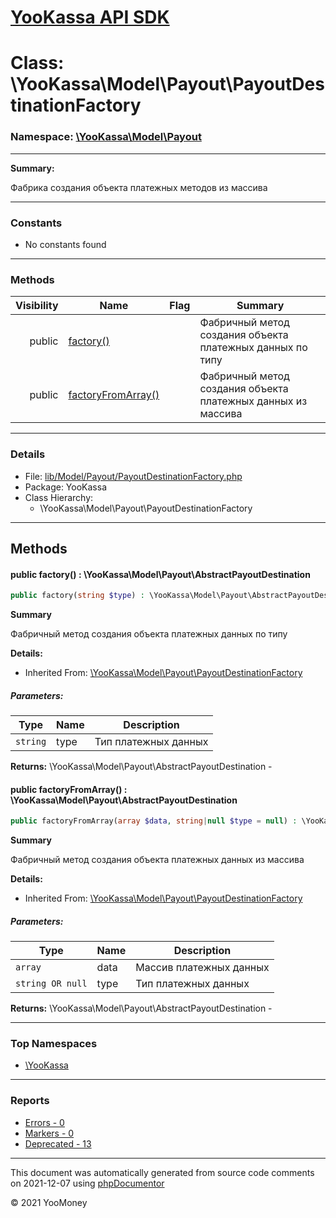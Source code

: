 # [YooKassa API SDK](../home.md)

# Class: \YooKassa\Model\Payout\PayoutDestinationFactory
### Namespace: [\YooKassa\Model\Payout](../namespaces/yookassa-model-payout.md)
---
**Summary:**

Фабрика создания объекта платежных методов из массива


---
### Constants
* No constants found

---
### Methods
| Visibility | Name | Flag | Summary |
| ----------:| ---- | ---- | ------- |
| public | [factory()](../classes/YooKassa-Model-Payout-PayoutDestinationFactory.md#method_factory) |  | Фабричный метод создания объекта платежных данных по типу |
| public | [factoryFromArray()](../classes/YooKassa-Model-Payout-PayoutDestinationFactory.md#method_factoryFromArray) |  | Фабричный метод создания объекта платежных данных из массива |

---
### Details
* File: [lib/Model/Payout/PayoutDestinationFactory.php](../../lib/Model/Payout/PayoutDestinationFactory.php)
* Package: YooKassa
* Class Hierarchy:
  * \YooKassa\Model\Payout\PayoutDestinationFactory

---
## Methods
<a name="method_factory" class="anchor"></a>
#### public factory() : \YooKassa\Model\Payout\AbstractPayoutDestination

```php
public factory(string $type) : \YooKassa\Model\Payout\AbstractPayoutDestination
```

**Summary**

Фабричный метод создания объекта платежных данных по типу

**Details:**
* Inherited From: [\YooKassa\Model\Payout\PayoutDestinationFactory](../classes/YooKassa-Model-Payout-PayoutDestinationFactory.md)

##### Parameters:
| Type | Name | Description |
| ---- | ---- | ----------- |
| <code lang="php">string</code> | type  | Тип платежных данных |

**Returns:** \YooKassa\Model\Payout\AbstractPayoutDestination - 


<a name="method_factoryFromArray" class="anchor"></a>
#### public factoryFromArray() : \YooKassa\Model\Payout\AbstractPayoutDestination

```php
public factoryFromArray(array $data, string|null $type = null) : \YooKassa\Model\Payout\AbstractPayoutDestination
```

**Summary**

Фабричный метод создания объекта платежных данных из массива

**Details:**
* Inherited From: [\YooKassa\Model\Payout\PayoutDestinationFactory](../classes/YooKassa-Model-Payout-PayoutDestinationFactory.md)

##### Parameters:
| Type | Name | Description |
| ---- | ---- | ----------- |
| <code lang="php">array</code> | data  | Массив платежных данных |
| <code lang="php">string OR null</code> | type  | Тип платежных данных |

**Returns:** \YooKassa\Model\Payout\AbstractPayoutDestination - 



---

### Top Namespaces

* [\YooKassa](../namespaces/yookassa.md)

---

### Reports
* [Errors - 0](../reports/errors.md)
* [Markers - 0](../reports/markers.md)
* [Deprecated - 13](../reports/deprecated.md)

---

This document was automatically generated from source code comments on 2021-12-07 using [phpDocumentor](http://www.phpdoc.org/)

&copy; 2021 YooMoney